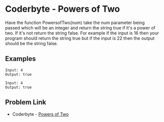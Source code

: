 # Coderbyte - Powers of Two

Have the function PowersofTwo(num) take the num parameter being passed which will be an integer and return the string true if it's a power of two. If it's not return the string false. For example if the input is 16 then your program should return the string true but if the input is 22 then the output should be the string false.

## Examples

```
Input: 4
Output: true
```

```
Input: 4
Output: true
```

## Problem Link

- Coderbyte - [Powers of Two](https://coderbyte.com/editor/Powers%20of%20Two:JavaScript)
